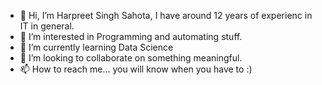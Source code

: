 - 👋 Hi, I’m Harpreet Singh Sahota, I have around 12 years of experienc in IT in general. 
- 👀 I’m interested in Programming and automating stuff.
- 🌱 I’m currently learning Data Science
- 💞️ I’m looking to collaborate on something meaningful.
- 📫 How to reach me... you will know when you have to :)

<!---
hss-ds/hss-ds is a ✨ special ✨ repository because its `README.md` (this file) appears on your GitHub profile.
You can click the Preview link to take a look at your changes.
--->
